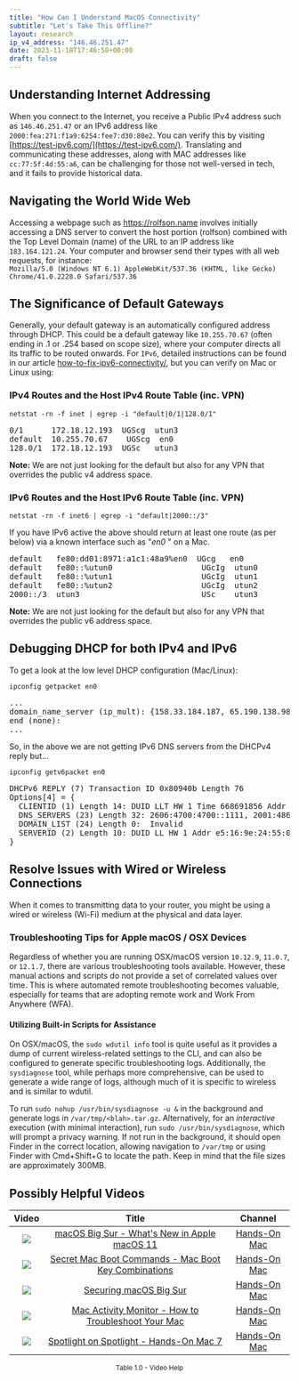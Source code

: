 ```yaml
---
title: "How Can I Understand MacOS Connectivity"
subtitle: "Let's Take This Offline?"
layout: research
ip_v4_address: "146.46.251.47"
date: 2023-11-18T17:46:58+00:00
draft: false
---
```


## Understanding Internet Addressing

When you connect to the Internet, you receive a Public IPv4 address such as `146.46.251.47` or an IPv6 address like `2000:fea:271:f1a9:6254:fee7:d30:80e2`. You can verify this by visiting [https://test-ipv6.com/](https://test-ipv6.com/). Translating and communicating these addresses, along with MAC addresses like `cc:77:5f:4d:55:a6`, can be challenging for those not well-versed in tech, and it fails to provide historical data.
## Navigating the World Wide Web

Accessing a webpage such as https://rolfson.name involves initially accessing a DNS server to convert the host portion (rolfson) combined with the Top Level Domain (name) of the URL to an IP address like `183.164.121.24`. Your computer and browser send their types with all web requests, for instance:
<br>`Mozilla/5.0 (Windows NT 6.1) AppleWebKit/537.36 (KHTML, like Gecko) Chrome/41.0.2228.0 Safari/537.36`
## The Significance of Default Gateways

Generally, your default gateway is an automatically configured address through DHCP. This could be a default gateway like `10.255.70.67` (often ending in .1 or .254 based on scope size), where your computer directs all its traffic to be routed onwards. For `IPv6`, detailed instructions can be found in our article [how-to-fix-ipv6-connectivity/](/blog/how-to-fix-ipv6-connectivity/), but you can verify on Mac or Linux using:
<br>
### IPv4 Routes and the Host IPv4 Route Table (inc. VPN)
```netstat -rn -f inet | egrep -i "default|0/1|128.0/1"```

<pre>
0/1      172.18.12.193  UGScg  utun3
default  10.255.70.67    UGScg  en0
128.0/1  172.18.12.193  UGSc   utun3</pre>

**Note:** We are not just looking for the default but also for any VPN that overrides the public v4 address space.

### IPv6 Routes and the Host IPv6 Route Table (inc. VPN)
```netstat -rn -f inet6 | egrep -i "default|2000::/3"```

If you have IPv6 active the above should return at least one route (as per below) via a known interface such as "_en0_ " on a Mac. 

<pre>
default   fe80:dd01:8971:a1c1:48a9%en0  UGcg   en0
default   fe80::%utun0                   UGcIg  utun0
default   fe80::%utun1                   UGcIg  utun1
default   fe80::%utun2                   UGcIg  utun2
2000::/3  utun3                          USc    utun3</pre>

**Note:** We are not just looking for the default but also for any VPN that overrides the public v6 address space.
<br>

## Debugging DHCP for both IPv4 and IPv6

To get a look at the low level DHCP configuration (Mac/Linux): 

```ipconfig getpacket en0```

<pre>
...
domain_name_server (ip_mult): {158.33.184.187, 65.190.138.98}
end (none):
...</pre>

So, in the above we are not getting IPv6 DNS servers from the DHCPv4 reply but...

```ipconfig getv6packet en0```

<pre>
DHCPv6 REPLY (7) Transaction ID 0x80940b Length 76
Options[4] = {
  CLIENTID (1) Length 14: DUID LLT HW 1 Time 668691856 Addr cc:77:5f:4d:55:a6
  DNS_SERVERS (23) Length 32: 2606:4700:4700::1111, 2001:4860:4860::8844
  DOMAIN_LIST (24) Length 0:  Invalid
  SERVERID (2) Length 10: DUID LL HW 1 Addr e5:16:9e:24:55:0e
}</pre>




## Resolve Issues with Wired or Wireless Connections
When it comes to transmitting data to your router, you might be using a wired or wireless (Wi-Fi) medium at the physical and data layer.
### Troubleshooting Tips for Apple macOS / OSX Devices
Regardless of whether you are running OSX/macOS version ```10.12.9```, ```11.0.7```, or ```12.1.7```, there are various troubleshooting tools available. However, these manual actions and scripts do not provide a set of correlated values over time. This is where automated remote troubleshooting becomes valuable, especially for teams that are adopting remote work and Work From Anywhere (WFA).
#### Utilizing Built-in Scripts for Assistance
On OSX/macOS, the ```sudo wdutil info``` tool is quite useful as it provides a dump of current wireless-related settings to the CLI, and can also be configured to generate specific troubleshooting logs. Additionally, the ```sysdiagnose``` tool, while perhaps more comprehensive, can be used to generate a wide range of logs, although much of it is specific to wireless and is similar to wdutil.

To run ```sudo nohup /usr/bin/sysdiagnose -u &``` in the background and generate logs in ```/var/tmp/<blah>.tar.gz```. Alternatively, for an *interactive* execution (with minimal interaction), run ```sudo /usr/bin/sysdiagnose```, which will prompt a privacy warning. If not run in the background, it should open Finder in the correct location, allowing navigation to ```/var/tmp``` or using Finder with Cmd+Shift+G to locate the path. Keep in mind that the file sizes are approximately 300MB.
## Possibly Helpful Videos

<link href="/plugins/lity/css/lity.min.css" rel="stylesheet">
<script src="/plugins/lity/js/lity.min.js"></script>
<div class="table1-start"></div>

|Video | Title | Channel |
| :---: | :---: | :---: |
|<a href="https://www.youtube.com/watch?v=JMKi6o9kaZI" data-lity><img src="https://i.ytimg.com/vi/JMKi6o9kaZI/default.jpg" class="img-fluid"></a>|<a href="https://www.youtube.com/watch?v=JMKi6o9kaZI" data-lity>macOS Big Sur - What&#39;s New in Apple macOS 11</a>|<a target="_blank" href="https://www.youtube.com/channel/UCg43DP8MdHVcl4rFK_delBg" >Hands-On Mac</a>|
|<a href="https://www.youtube.com/watch?v=VwNYWAxHCgM" data-lity><img src="https://i.ytimg.com/vi/VwNYWAxHCgM/default.jpg" class="img-fluid"></a>|<a href="https://www.youtube.com/watch?v=VwNYWAxHCgM" data-lity>Secret Mac Boot Commands - Mac Boot Key Combinations</a>|<a target="_blank" href="https://www.youtube.com/channel/UCg43DP8MdHVcl4rFK_delBg" >Hands-On Mac</a>|
|<a href="https://www.youtube.com/watch?v=7KdhJimuhNw" data-lity><img src="https://i.ytimg.com/vi/7KdhJimuhNw/default.jpg" class="img-fluid"></a>|<a href="https://www.youtube.com/watch?v=7KdhJimuhNw" data-lity>Securing macOS Big Sur</a>|<a target="_blank" href="https://www.youtube.com/channel/UCg43DP8MdHVcl4rFK_delBg" >Hands-On Mac</a>|
|<a href="https://www.youtube.com/watch?v=TWzWd_DiaJ0" data-lity><img src="https://i.ytimg.com/vi/TWzWd_DiaJ0/default.jpg" class="img-fluid"></a>|<a href="https://www.youtube.com/watch?v=TWzWd_DiaJ0" data-lity>Mac Activity Monitor - How to Troubleshoot Your Mac</a>|<a target="_blank" href="https://www.youtube.com/channel/UCg43DP8MdHVcl4rFK_delBg" >Hands-On Mac</a>|
|<a href="https://www.youtube.com/watch?v=RslZ4W1EPqk" data-lity><img src="https://i.ytimg.com/vi/RslZ4W1EPqk/default.jpg" class="img-fluid"></a>|<a href="https://www.youtube.com/watch?v=RslZ4W1EPqk" data-lity>Spotlight on Spotlight - Hands-On Mac 7</a>|<a target="_blank" href="https://www.youtube.com/channel/UCg43DP8MdHVcl4rFK_delBg" >Hands-On Mac</a>|

<center><small>Table 1.0 - Video Help</small></center>
 <br>
<div class="table1-end"></div>
<script type="text/javascript">
(function() {
    $('div.table1-start').nextUntil('div.table1-end', 'table').addClass('table thead-dark table-striped table-responsive rounded').attr('id', 't1');
    $('#t1').find('thead').addClass('thead-dark');
})();
</script>
